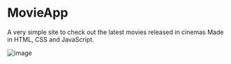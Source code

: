 # MovieApp
A very simple site to check out the latest movies released in cinemas
Made in HTML, CSS and JavaScript. 

![image](https://github.com/Chennelie/MovieApp/assets/15028924/47fa7a77-3bb2-4486-bb96-21bc872b68ac)
